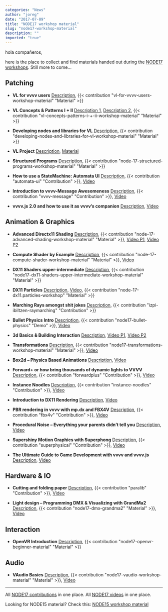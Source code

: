 ```yaml
---
categories: "News"
author: "joreg"
date: "2017-07-09"
title: "NODE17 workshop material"
slug: "node17-workshop-material"
description: ""
imported: "true"
---
```



hola compañeros,

here is the place to collect and find materials handed out during the [NODE17 workshops](https://17.nodeforum.org/projects/creative-coding-education/). Still more to come...

<!--{SPLIT()}-->
## Patching

- __VL for vvvv users__
[Description](https://17.nodeforum.org/events/vl-for-vvvv-users/), {{< contribution "vl-for-vvvv-users-workshop-material" "Material" >}}

- __VL Concepts & Patterns I + II__ 
[Description 1](https://17.nodeforum.org/events/vl-concepts-and-patterns-1/), [Description 2](https://17.nodeforum.org/events/vl-concepts-and-patterns-2/), {{< contribution "vl-concepts-patterns-i-+-ii-workshop-material" "Material" >}}

- __Developing nodes and libraries for VL__ 
[Description](https://17.nodeforum.org/events/developing-for-vl/), {{< contribution "developing-nodes-and-libraries-for-vl-workshop-material" "Material" >}}

- __VL Project__
[Description](https://17.nodeforum.org/events/vl-project/), [Material](https://github.com/vvvv/DCQB-Spline)

- __Structured Programs__
[Description](https://17.nodeforum.org/events/structured-programs/), {{< contribution "node-17-structured-programs-workshop-material" "Material" >}}

- __How to use a StateMachine: Automata UI__
[Description](https://17.nodeforum.org/events/statemachine-automataui/), {{< contribution "automata-ui" "Contribution" >}}, [Video](https://youtu.be/I8CmERSoyPc)

- __Introduction to vvvv-Message Awesomeness__
[Description](https://17.nodeforum.org/events/vvvv-message-awesomeness/), {{< contribution "vvvv-message" "Contribution" >}}, [Video](https://youtu.be/TQsoWRD8veg)

- __vvvv.js 2.0 and how to use it as vvvv’s companion__
[Description](https://17.nodeforum.org/events/vvvv-js-intro/), [Video](https://youtu.be/C9Oy2NfmWcc)

<!--~~~-->
## Animation & Graphics

- __Advanced Directx11 Shading__
[Description](https://17.nodeforum.org/events/advanced-directx11-shading/), {{< contribution "node-17-advanced-shading-workshop-material" "Material" >}}, [Video P1](https://youtu.be/0Dr3YufNPDk), [Video P2](https://youtu.be/uzcAI9YwN70)

- __Compute Shader by Example__ 
[Description](https://17.nodeforum.org/events/compute-shader/), {{< contribution "node-17-compute-shader-workshop-material" "Material" >}}, [Video](https://youtu.be/GEAAXZktl4g)

- __DX11 Shaders upper-intermediate__
[Description](https://17.nodeforum.org/events/dx11-shaders-upper-intermediate), {{< contribution "node17-dx11-shaders-upper-intermediate-workshop-material" "Material" >}}

- __DX11 Particles__
[Description](https://17.nodeforum.org/events/dx11-particles/), [Video](https://youtu.be/qhfZyZnKB7U), {{< contribution "node-17-dx11.particles-workshop" "Material" >}}

- __Marching Rays amongst shit jokes__
[Description](https://17.nodeforum.org/events/marching-rays/), {{< contribution "izpi-ibiltzen-raymarching" "Contribution" >}}

- __Bullet Physics Intro__
[Description](https://17.nodeforum.org/events/bullet-physics/), {{< contribution "node17-bullet-physics" "Demo" >}}, [Video](https://youtu.be/G92Kv-ELmes)

- __3d Basics & Building Interaction__
[Description](https://17.nodeforum.org/events/3d-basics-building-interaction/), [Video P1](https://youtu.be/QJP6RlItm-4), [Video P2](https://youtu.be/7rlvPBT_-To)

- __Transformations__
[Description](https://17.nodeforum.org/events/transformations), {{< contribution "node17-transformations-workshop-material" "Material" >}}, [Video](https://youtu.be/oKY-kUOGw_A)

- __Box2d – Physics Based Animations__
[Description](https://17.nodeforum.org/events/box2d-physics-based-animations/), [Video](https://youtu.be/8QVEwm-B14s)

- __Forward+ or how bring thousands of dynamic lights to VVVV__
[Description](https://17.nodeforum.org/events/forward-plus/), {{< contribution "forwardplus" "Contribution" >}}, [Video](https://youtu.be/ny9j2_yBbZQ)

- __Instance Noodles__
[Description](https://17.nodeforum.org/events/instance-noodles/), {{< contribution "instance-noodles" "Contribution" >}}, [Video](https://youtu.be/ZZGdH8hKgQY)

- __Introduction to DX11 Rendering__
[Description](https://17.nodeforum.org/events/introduction-to-dx11-rendering/), [Video](https://youtu.be/J1VyN-QbTzY)

- __PBR rendering in vvvv with mp.dx and FBX4V__
[Description](https://17.nodeforum.org/events/physical-based-rendering/), {{< contribution "fbx4v" "Contribution" >}}, [Video](https://youtu.be/soopcp7p5YU)

- __Procedural Noise – Everything your parents didn’t tell you__
[Description](https://17.nodeforum.org/events/procedural-noise/), [Video](https://youtu.be/_E8nGaU-fcU)

- __Supershiny Motion Graphics with Superphong__
[Description](https://17.nodeforum.org/events/supershiny-motion-graphics-with-superphong/), {{< contribution "superphysical" "Contribution" >}}, [Video](https://youtu.be/6Oj1NiOKIo0)

- __The Ultimate Guide to Game Development with vvvv and vvvv.js__
[Description](https://17.nodeforum.org/events/game-development-with-vvvv-js/), [Video](https://youtu.be/0CGrbsP-DZY)
<!--{SPLIT}-->

<!--{SPLIT()}-->
## Hardware & IO

- __Cutting and folding paper__
[Description](https://17.nodeforum.org/events/cutting-and-folding-paper/), {{< contribution "paralib" "Contribution" >}}, [Video](https://youtu.be/dIkF4oaa8QY)

- __Light design – Programming DMX & Visualizing with GrandMa2__
[Description](https://17.nodeforum.org/events/dmx-programming/), {{< contribution "node17-dmx-grandma2" "Material" >}}, [Video](https://www.youtube.com/watch?v=OhlAVPHD4P8)
<!--~~~-->
## Interaction

- __OpenVR Introduction__
[Description](https://17.nodeforum.org/events/open-vr-beginner/), {{< contribution "node17-openvr-beginner-material" "Material" >}}

<!--{SPLIT}-->

## Audio

- __VAudio Basics__
[Description](https://17.nodeforum.org/events/vaudio-basics/), {{< contribution "node17-vaudio-workshop-material" "Material" >}}, [Video](https://youtu.be/v9A2ZClc7gM)

---

All [NODE17 contributions](https://legacy.vvvv.org/contributions/1353+1351+2439+1352+7934+2438+1354+1355/10856) in one place.
All [NODE17 videos](/blog/2017/node17-workshop-video-captures) in one place.

Looking for NODE15 material? Check this: [NODE15 workshop material](/blog/2015/node15-workshop-material)

